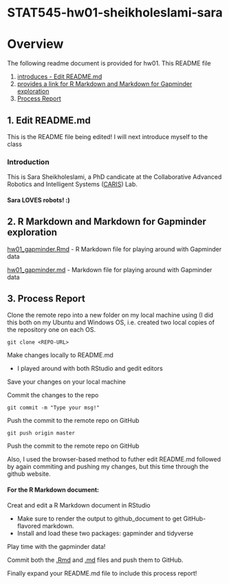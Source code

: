 # STAT545-hw01-sheikholeslami-sara

# Overview
The following readme document is provided for hw01.
This README file 
1. [introduces - Edit README.md](1)
2. [provides a link for R Markdown and Markdown for Gapminder exploration](#2)
3. [Process Report](#3)

## <a id="1"></a> 1. Edit README.md

This is the README file being edited!
I will next introduce myself to the class

### Introduction 

This is Sara Sheikholeslami, a PhD candicate at the Collaborative Advanced Robotics and Intelligent Systems ([CARIS](http://caris.mech.ubc.ca/)) Lab. 
#### Sara LOVES robots! :) 

## <a id="2"></a> 2. R Markdown and Markdown for Gapminder exploration
[hw01_gapminder.Rmd](hw01_gapminder.Rmd) -  R Markdown file for playing around with Gapminder data

[hw01_gapminder.md](hw01_gapminder.md) - Markdown file for playing around with Gapminder data

## <a id="3"></a> 3. Process Report

Clone the remote repo into a new folder on my local machine using (I did this both on my Ubuntu and Windows OS, i.e. created two local copies of the repository one on each OS.

    git clone <REPO-URL>
   

Make changes locally to README.md 

- I played around with both RStudio and gedit editors

Save your changes on your local machine 

Commit the changes to the repo

    git commit -m "Type your msg!"
   
Push the commit to the remote repo on GitHub

    git push origin master
   
Push the commit to the remote repo on GitHub

Also, I used the browser-based method to futher edit README.md followed by again commiting and pushing my changes, but this time through the github website.


#### For the R Markdown document:

Creat and edit a R Markdown document in RStudio
  - Make sure to render the output to github_document to get GitHub-flavored markdown. 
  - Install and load these two packages: gapminder and tidyverse

Play time with the gapminder data!

Commit both the [.Rmd]((hw01_gapminder.Rmd)) and [.md]((hw01_gapminder.md)) files and push them to GitHub.

Finally expand your README.md file to include this process report! 
